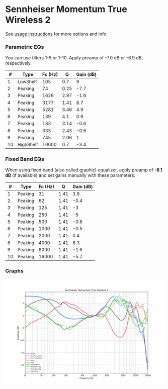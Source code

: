 # Sennheiser Momentum True Wireless 2
See [usage instructions](https://github.com/jaakkopasanen/AutoEq#usage) for more options and info.

### Parametric EQs
You can use filters 1-5 or 1-10. Apply preamp of -7.0 dB or -6.9 dB, respectively.

|   # | Type      |   Fc (Hz) |    Q |   Gain (dB) |
|-----|-----------|-----------|------|-------------|
|   1 | LowShelf  |       105 | 0.7  |         9   |
|   2 | Peaking   |        74 | 0.25 |        -7.7 |
|   3 | Peaking   |      1626 | 2.97 |        -1.6 |
|   4 | Peaking   |      3177 | 1.41 |         6.7 |
|   5 | Peaking   |      5281 | 3.46 |         4.9 |
|   6 | Peaking   |       139 | 4.1  |         0.9 |
|   7 | Peaking   |       183 | 3.14 |        -0.6 |
|   8 | Peaking   |       333 | 2.43 |        -0.6 |
|   9 | Peaking   |       745 | 2.06 |         1   |
|  10 | HighShelf |     10000 | 0.7  |        -3.4 |

### Fixed Band EQs
When using fixed band (also called graphic) equalizer, apply preamp of **-8.1 dB** (if available) and set gains manually with these parameters.

|   # | Type    |   Fc (Hz) |    Q |   Gain (dB) |
|-----|---------|-----------|------|-------------|
|   1 | Peaking |        31 | 1.41 |         3.9 |
|   2 | Peaking |        62 | 1.41 |        -0.4 |
|   3 | Peaking |       125 | 1.41 |        -3   |
|   4 | Peaking |       250 | 1.41 |        -5   |
|   5 | Peaking |       500 | 1.41 |        -0.8 |
|   6 | Peaking |      1000 | 1.41 |        -0.5 |
|   7 | Peaking |      2000 | 1.41 |         0.4 |
|   8 | Peaking |      4000 | 1.41 |         8.3 |
|   9 | Peaking |      8000 | 1.41 |        -1.6 |
|  10 | Peaking |     16000 | 1.41 |        -5.7 |

### Graphs
![](./Sennheiser%20Momentum%20True%20Wireless%202.png)
